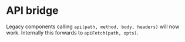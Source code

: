 # API bridge

Legacy components calling `api(path, method, body, headers)` will now work.
Internally this forwards to `apiFetch(path, opts)`.
